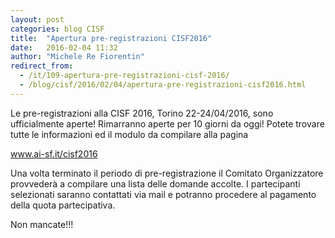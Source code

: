 ```yaml
---
layout: post
categories: blog CISF
title:  "Apertura pre-registrazioni CISF2016"
date:   2016-02-04 11:32
author: "Michele Re Fiorentin"
redirect_from:
  - /it/109-apertura-pre-registrazioni-cisf-2016/
  - /blog/cisf/2016/02/04/apertura-pre-registrazioni-cisf2016.html
---
```


Le pre-registrazioni alla CISF 2016, Torino 22-24/04/2016, sono ufficialmente aperte! Rimarranno aperte per 10 giorni da oggi! Potete trovare tutte le informazioni ed il modulo da compilare alla pagina

www.ai-sf.it/cisf2016

Una volta terminato il periodo di pre-registrazione il Comitato Organizzatore provvederà a compilare una lista delle domande accolte. I partecipanti selezionati saranno contattati via mail e potranno procedere al pagamento della quota partecipativa.

Non mancate!!!

